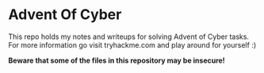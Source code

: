 # Advent Of Cyber

This repo holds my notes and writeups for solving Advent of Cyber tasks. 
For more information go visit tryhackme.com and play around for yourself :)

**Beware that some of the files in this repository may be insecure!**
